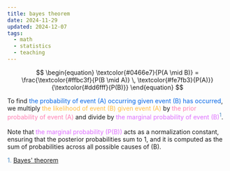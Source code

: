 ```yaml
---
title: bayes theorem
date: 2024-11-29
updated: 2024-12-07
tags:
  - math
  - statistics
  - teaching
---
```


<link href="./math_stuff.css" rel="stylesheet" type="text/css">
<div class="container">

$$
\begin{equation}
\textcolor{#0466e7}{P(A \mid B)} =
\frac{\textcolor{#ffbc3f}{P(B \mid A)} \,
\textcolor{#fe7fb3}{P(A)}}{\textcolor{#dd6fff}{P(B)}}
\end{equation}
$$

</div>

To find
<span style="color:#0466e7">the probability of event \(A\) occurring given event \(B\) has occurred</span>, we multiply
<span style="color:#ffbc3f">the likelihood of event \(B\) given event \(A\)</span> by
<span style="color:#fe7fb3">the prior probability of event \(A\)</span> and divide by
<span style="color:#dd6fff">the marginal probability of event \(B\)</span><sup><span style="color:#4d8dc3">1</span></sup>.
<br></br>
Note that
<span style="color:#dd6fff">the marginal probability \(P(B)\)</span> acts as a normalization constant, ensuring that the posterior probabilities sum to 1, and it is computed as the sum of probabilities across all possible causes of \(B\).

<span style="color:#4d8dc3">
1. <a href="https://en.wikipedia.org/wiki/Bayes%27_theorem">Bayes' theorem</a> <br>
</span>
